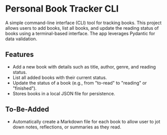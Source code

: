 
# Personal Book Tracker CLI

A simple command-line interface (CLI) tool for tracking books. This project allows users to add books, list all books, and update the reading status of books using a terminal-based interface. The app leverages Pydantic for data validation.

## Features

* Add a new book with details such as title, author, genre, and reading status.
* List all added books with their current status.
* Update the status of a book (e.g., from "to-read" to "reading" or "finished").
* Stores books in a local JSON file for persistence.

## To-Be-Added

* Automatically create a Markdown file for each book to allow user to jot down notes, reflections, or summaries as they read.